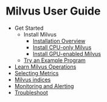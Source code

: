 # Milvus User Guide

- Get Started
  - Install Milvus
    - [Installation Overview](get_started/install_milvus/install_milvus.md)
    - [Install CPU-only Milvus](get_started/install_milvus/cpu_milvus_docker.md)
    - [Install GPU-enabled Milvus](get_started/install_milvus/gpu_milvus_docker.md)
  - [Try an Example Program](get_started/example_code.md)
- [Learn Milvus Operations](milvus_operation.md)
- [Selecting Metrics](metric.md)
- [Milvus indices](index.md)
- [Monitoring and Alerting](monitor.md)
- [Troubleshoot](troubleshoot.md)



